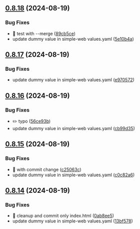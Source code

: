 ## [0.8.18](https://github.com/garrygerber/simple-web/compare/simple_web-v0.8.17...simple_web-v0.8.18) (2024-08-19)


### Bug Fixes

* :test_tube: test with --merge ([89cb5ce](https://github.com/garrygerber/simple-web/commit/89cb5ce2d4e88aa4d3dfa6694c8ad18b782b3e34))
* update dummy value in simple-web values.yaml ([5e10b4a](https://github.com/garrygerber/simple-web/commit/5e10b4a2af1a71f04cfdbb8e115838d2aa2f130a))



## [0.8.17](https://github.com/garrygerber/simple-web/compare/simple_web-v0.8.16...simple_web-v0.8.17) (2024-08-19)


### Bug Fixes

* update dummy value in simple-web values.yaml ([e970572](https://github.com/garrygerber/simple-web/commit/e9705722780b36ada0a6f8f363fc67e85fc490e6))



## [0.8.16](https://github.com/garrygerber/simple-web/compare/simple_web-v0.8.15...simple_web-v0.8.16) (2024-08-19)


### Bug Fixes

* :pencil2: typo ([56ce93b](https://github.com/garrygerber/simple-web/commit/56ce93b1c60fb56ca56e0373cec5ebb4a54cd00c))
* update dummy value in simple-web values.yaml ([cb99d35](https://github.com/garrygerber/simple-web/commit/cb99d35889df00b884e4f363d87641ea417a33a4))



## [0.8.15](https://github.com/garrygerber/simple-web/compare/simple_web-v0.8.14...simple_web-v0.8.15) (2024-08-19)


### Bug Fixes

* :bug: with commit change ([c25063c](https://github.com/garrygerber/simple-web/commit/c25063c784c87745efb7ba822a34488e79af179e))
* update dummy value in simple-web values.yaml ([c0c82a6](https://github.com/garrygerber/simple-web/commit/c0c82a69717f210c4e150b25eb5f05ba27d7dc1f))



## [0.8.14](https://github.com/garrygerber/simple-web/compare/simple_web-v0.8.13...simple_web-v0.8.14) (2024-08-19)


### Bug Fixes

* :bug: cleanup and commit only index.html ([0ab8ee5](https://github.com/garrygerber/simple-web/commit/0ab8ee5ecca4252e0d349265b0296ee9412927f4))
* update dummy value in simple-web values.yaml ([13bf578](https://github.com/garrygerber/simple-web/commit/13bf578f209aa26efa45cf89f78b4e883f1d5948))



